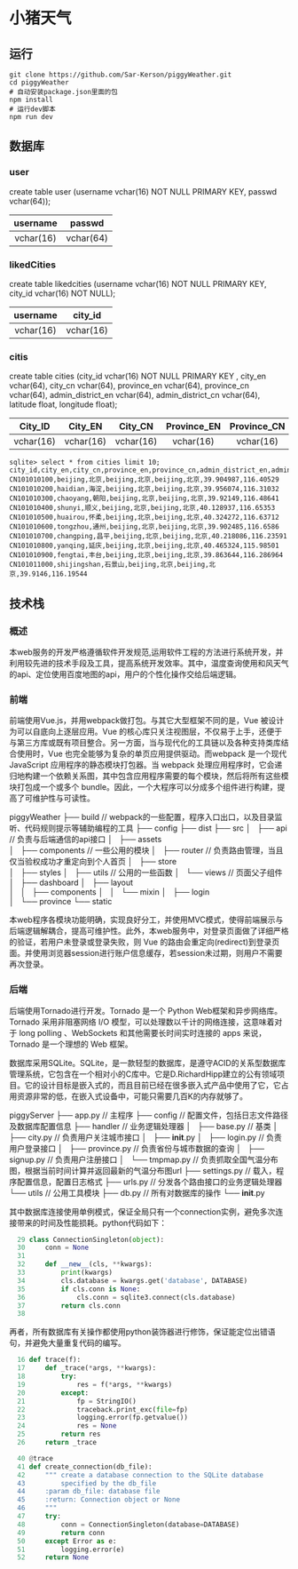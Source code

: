# 小猪天气
## 运行
```
git clone https://github.com/Sar-Kerson/piggyWeather.git
cd piggyWeather
# 自动安装package.json里面的包
npm install
# 运行dev脚本
npm run dev
```

## 数据库
### user
create table user (username vchar(16) NOT NULL PRIMARY KEY, passwd vchar(64));

|username|passwd|
:-:|:-:
vchar(16)|vchar(64)

### likedCities
create table likedcities (username vchar(16) NOT NULL PRIMARY KEY, city_id vchar(16) NOT NULL);

|username|city_id|
:-:|:-:
vchar(16)|vchar(16)

### citis
create table cities (city_id vchar(16) NOT NULL PRIMARY KEY , city_en vchar(64), city_cn vchar(64), province_en vchar(64), province_cn vchar(64), admin_district_en vchar(64), admin_district_cn vchar(64), latitude float, longitude float);

City_ID|City_EN|City_CN|Province_EN|Province_CN|Admin_district_EN|Latitude|Longitude
:-:|:-:|:-:|:-:|:-:|:-:|:-:|:-:
|vchar(16)|vchar(16)|vchar(16)|vchar(16)|vchar(16)|vchar(16)|vchar(16)|vchar(16)
```
sqlite> select * from cities limit 10;
city_id,city_en,city_cn,province_en,province_cn,admin_district_en,admin_district_cn,latitude,longitude
CN101010100,beijing,北京,beijing,北京,beijing,北京,39.904987,116.40529
CN101010200,haidian,海淀,beijing,北京,beijing,北京,39.956074,116.31032
CN101010300,chaoyang,朝阳,beijing,北京,beijing,北京,39.92149,116.48641
CN101010400,shunyi,顺义,beijing,北京,beijing,北京,40.128937,116.65353
CN101010500,huairou,怀柔,beijing,北京,beijing,北京,40.324272,116.63712
CN101010600,tongzhou,通州,beijing,北京,beijing,北京,39.902485,116.6586
CN101010700,changping,昌平,beijing,北京,beijing,北京,40.218086,116.23591
CN101010800,yanqing,延庆,beijing,北京,beijing,北京,40.465324,115.98501
CN101010900,fengtai,丰台,beijing,北京,beijing,北京,39.863644,116.286964
CN101011000,shijingshan,石景山,beijing,北京,beijing,北京,39.9146,116.19544
```


## 技术栈
### 概述
本web服务的开发严格遵循软件开发规范,运用软件工程的方法进行系统开发，并利用较先进的技术手段及工具，提高系统开发效率。其中，温度查询使用和风天气的api、定位使用百度地图的api，用户的个性化操作交给后端逻辑。

### 前端
前端使用Vue.js，并用webpack做打包。与其它大型框架不同的是，Vue 被设计为可以自底向上逐层应用。Vue 的核心库只关注视图层，不仅易于上手，还便于与第三方库或既有项目整合。另一方面，当与现代化的工具链以及各种支持类库结合使用时，Vue 也完全能够为复杂的单页应用提供驱动。而webpack 是一个现代 JavaScript 应用程序的静态模块打包器。当 webpack 处理应用程序时，它会递归地构建一个依赖关系图，其中包含应用程序需要的每个模块，然后将所有这些模块打包成一个或多个 bundle。因此，一个大程序可以分成多个组件进行构建，提高了可维护性与可读性。

piggyWeather
├── build       // webpack的一些配置，程序入口出口，以及目录监听、代码规则提示等辅助编程的工具
├── config
├── dist
├── src
│   ├── api     // 负责与后端通信的api接口
│   ├── assets  
│   ├── components  // 一些公用的模块
│   ├── router  // 负责路由管理，当且仅当验权成功才重定向到个人首页
│   ├── store  
│   ├── styles
│   ├── utils   // 公用的一些函数
│   └── views   // 页面父子组件
│       ├── dashboard 
│       ├── layout     
│       │   ├── components
│       │   └── mixin
│       ├── login   
│       └── province
└── static 

本web程序各模块功能明确，实现良好分工，并使用MVC模式，使得前端展示与后端逻辑解耦合，提高可维护性。此外，本web服务中，对登录页面做了详细严格的验证，若用户未登录或登录失败，则 Vue 的路由会重定向(redirect)到登录页面。并使用浏览器session进行账户信息缓存，若session未过期，则用户不需要再次登录。

### 后端
后端使用Tornado进行开发。Tornado 是一个 Python Web框架和异步网络库。Tornado 采用非阻塞网络 I/O 模型，可以处理数以千计的网络连接，这意味着对于 long polling 、WebSockets 和其他需要长时间实时连接的 apps 来说，Tornado 是一个理想的 Web 框架。

数据库采用SQLite。SQLite，是一款轻型的数据库，是遵守ACID的关系型数据库管理系统，它包含在一个相对小的C库中。它是D.RichardHipp建立的公有领域项目。它的设计目标是嵌入式的，而且目前已经在很多嵌入式产品中使用了它，它占用资源非常的低，在嵌入式设备中，可能只需要几百K的内存就够了。

piggyServer
├── app.py            // 主程序
├── config            // 配置文件，包括日志文件路径及数据库配置信息
├── handler           // 业务逻辑处理器
│   ├── base.py       // 基类
│   ├── city.py       // 负责用户关注城市接口
│   ├── __init__.py
│   ├── login.py      // 负责用户登录接口
│   ├── province.py   // 负责省份与城市数据的查询
│   ├── signup.py     // 负责用户注册接口
│   └── tmpmap.py     // 负责抓取全国气温分布图，根据当前时间计算并返回最新的气温分布图url
├── settings.py       // 载入，程序配置信息，配置日志格式
├── urls.py           // 分发各个路由接口的业务逻辑处理器
└── utils             // 公用工具模块
    ├── db.py         // 所有对数据库的操作
    └── __init__.py

其中数据库连接使用单例模式，保证全局只有一个connection实例，避免多次连接带来的时间及性能损耗。python代码如下：
```python
  29 class ConnectionSingleton(object):
  30     conn = None
  31 
  32     def __new__(cls, **kwargs):
  33         print(kwargs)
  34         cls.database = kwargs.get('database', DATABASE)
  35         if cls.conn is None:
  36             cls.conn = sqlite3.connect(cls.database)
  37         return cls.conn
  38
```

再者，所有数据库有关操作都使用python装饰器进行修饰，保证能定位出错语句，并避免大量重复代码的编写。
```python
  16 def trace(f):
  17     def _trace(*args, **kwargs):
  18         try:
  19             res = f(*args, **kwargs)
  20         except:
  21             fp = StringIO()
  22             traceback.print_exc(file=fp)
  23             logging.error(fp.getvalue())
  24             res = None
  25         return res
  26     return _trace
```
```python
  40 @trace
  41 def create_connection(db_file):
  42     """ create a database connection to the SQLite database
  43         specified by the db_file
  44     :param db_file: database file
  45     :return: Connection object or None
  46     """
  47     try:
  48         conn = ConnectionSingleton(database=DATABASE)
  49         return conn
  50     except Error as e:
  51         logging.error(e)
  52     return None
```
